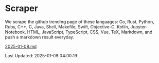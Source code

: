 # Scraper

We scrape the github trending page of these languages: Go, Rust, Python, Ruby, C++, C, Java, Shell, Makefile, Swift, Objective-C, Kotlin, Jupyter-Notebook, HTML, JavaScript, TypeScript, CSS, Vue, TeX, Markdown, and push a markdown result everyday.

[2025-01-08.md](https://github.com/yangwenmai/github-trending-backup/blob/master/2025-01-08.md)

Last Updated: 2025-01-08 04:00:19